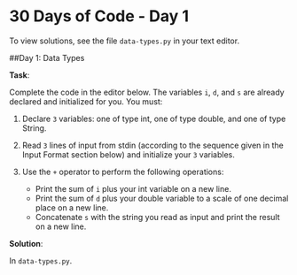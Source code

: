 # 30 Days of Code - Day 1

To view solutions, see the file `data-types.py` in your text editor.

##Day 1: Data Types

**Task**:

Complete the code in the editor below. The variables `i`, `d`, and `s` are already declared
and initialized for you. You must:

1. Declare `3` variables: one of type int, one of type double, and one of type String.

2. Read `3` lines of input from stdin (according to the sequence given in the Input Format section below) 
and initialize your `3` variables.

3. Use the `+` operator to perform the following operations:
    * Print the sum of `i` plus your int variable on a new line.
    * Print the sum of `d` plus your double variable to a scale of one decimal place on a new line.
    * Concatenate `s` with the string you read as input and print the result on a new line. 

**Solution**:

In `data-types.py`.